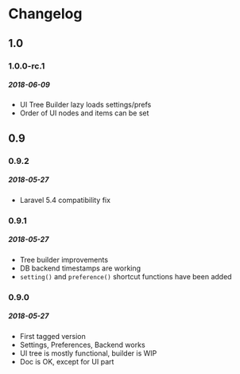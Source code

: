# Changelog

## 1.0

### 1.0.0-rc.1
##### 2018-06-09

- UI Tree Builder lazy loads settings/prefs
- Order of UI nodes and items can be set

## 0.9

### 0.9.2
##### 2018-05-27

- Laravel 5.4 compatibility fix

### 0.9.1
##### 2018-05-27

- Tree builder improvements
- DB backend timestamps are working
- `setting()` and `preference()` shortcut functions have been added

### 0.9.0
##### 2018-05-27

- First tagged version
- Settings, Preferences, Backend works
- UI tree is mostly functional, builder is WIP
- Doc is OK, except for UI part
